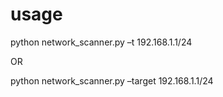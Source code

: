 # usage
python network_scanner.py –t 192.168.1.1/24

OR

python network_scanner.py –target 192.168.1.1/24